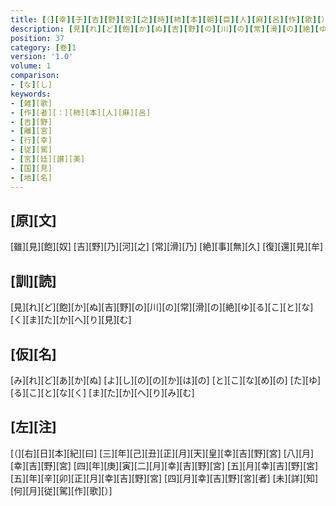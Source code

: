 ```yaml
---
title: [（][幸][于][吉][野][宮][之][時][柿][本][朝][臣][人][麻][呂][作][歌][）][反][歌]
description: [見][れ][ど][飽][か][ぬ][吉][野][の][川][の][常][滑][の][絶][ゆ][る][こ][と][な][く][ま][た][か][へ][り][見][む]
position: 37
category: [巻]1
version: '1.0'
volume: 1
comparison:
- [な][し]
keywords:
- [雑][歌]
- [作][者][：][柿][本][人][麻][呂]
- [吉][野]
- [離][宮]
- [行][幸]
- [従][駕]
- [宮][廷][讃][美]
- [国][見]
- [地][名]
---
```


## [原][文]

[雖][見][飽][奴] [吉][野][乃][河][之] [常][滑][乃] [絶][事][無][久] [復][還][見][牟]

## [訓][読]

[見][れ][ど][飽][か][ぬ][吉][野][の][川][の][常][滑][の][絶][ゆ][る][こ][と][な][く][ま][た][か][へ][り][見][む]

## [仮][名]

[み][れ][ど][あ][か][ぬ] [よ][し][の][の][か][は][の] [と][こ][な][め][の] [た][ゆ][る][こ][と][な][く] [ま][た][か][へ][り][み][む]

## [左][注]

[（][右][日][本][紀][曰] [三][年][己][丑][正][月][天][皇][幸][吉][野][宮] [八][月][幸][吉][野][宮] [四][年][庚][寅][二][月][幸][吉][野][宮] [五][月][幸][吉][野][宮] [五][年][辛][卯][正][月][幸][吉][野][宮] [四][月][幸][吉][野][宮][者] [未][詳][知][何][月][従][駕][作][歌][）]
